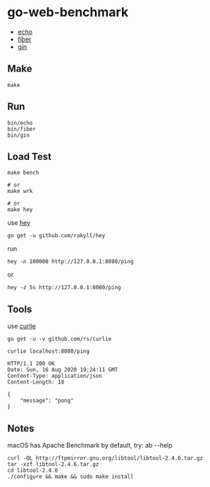 # go-web-benchmark

- [echo](https://echo.labstack.com/)
- [fiber](https://gofiber.io/)
- [gin](https://gin-gonic.com/)

## Make

```
make
```

## Run

```
bin/echo
bin/fiber
bin/gin
```

## Load Test

```
make bench

# or
make wrk

# or
make hey
```

use [hey](https://github.com/rakyll/hey)

```
go get -u github.com/rakyll/hey
```

run

```
hey -n 100000 http://127.0.0.1:8080/ping
```
or
```
hey -z 5s http://127.0.0.1:8080/ping
```

## Tools

use [curlie](https://curlie.io/)

```
go get -u -v github.com/rs/curlie
```

```
curlie localhost:8080/ping
```

```
HTTP/1.1 200 OK
Date: Sun, 16 Aug 2020 19:24:11 GMT
Content-Type: application/json
Content-Length: 18

{
    "message": "pong"
}
```

## Notes

macOS has Apache Benchmark by default, try: ab --help

```
curl -OL http://ftpmirror.gnu.org/libtool/libtool-2.4.6.tar.gz
tar -xzf libtool-2.4.6.tar.gz
cd libtool-2.4.6
./configure && make && sudo make install
```
